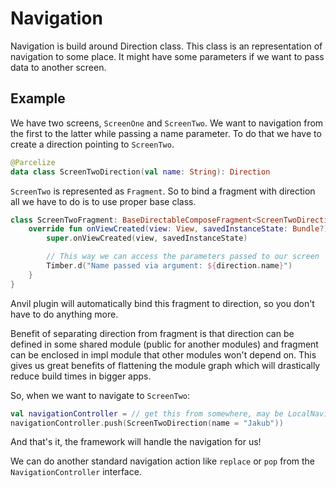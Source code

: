 # Navigation

Navigation is build around Direction class. This class is an representation of navigation to some place. It might have some parameters if we want to pass data to another screen.

## Example

We have two screens, `ScreenOne` and `ScreenTwo`. We want to navigation from the first to the latter while passing a name parameter. To do that we have to create a direction pointing to `ScreenTwo`.

```kotlin
@Parcelize
data class ScreenTwoDirection(val name: String): Direction
```

`ScreenTwo` is represented as `Fragment`. So to bind a fragment with direction all we have to do is to use proper base class.

```kotlin
class ScreenTwoFragment: BaseDirectableComposeFragment<ScreenTwoDirection>() {
    override fun onViewCreated(view: View, savedInstanceState: Bundle?) {
        super.onViewCreated(view, savedInstanceState)

        // This way we can access the parameters passed to our screen
        Timber.d("Name passed via argument: ${direction.name}")
    }
}
```

Anvil plugin will automatically bind this fragment to direction, so you don't have to do anything more.

Benefit of separating direction from fragment is that direction can be defined in some shared module (public for another modules) and fragment can be enclosed in impl module that other modules won't depend on.
This gives us great benefits of flattening the module graph which will drastically reduce build times in bigger apps.

So, when we want to navigate to `ScreenTwo`:
```kotlin
val navigationController = // get this from somewhere, may be LocalNavigationController.current in compose or it might be injected anywhere in the app
navigationController.push(ScreenTwoDirection(name = "Jakub"))
```

And that's it, the framework will handle the navigation for us!

We can do another standard navigation action like `replace` or `pop` from the `NavigationController` interface.
